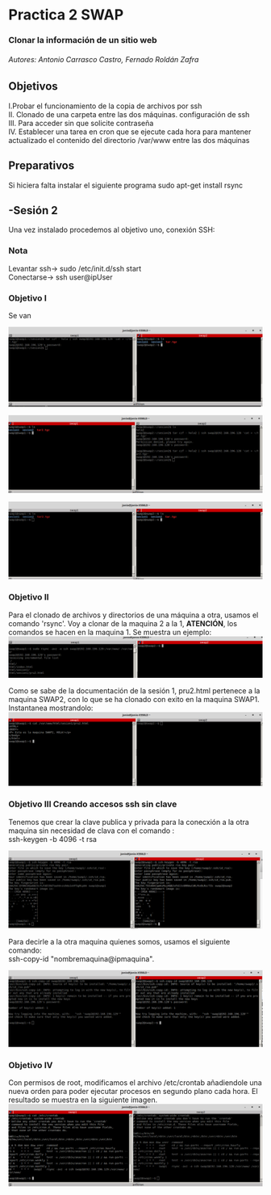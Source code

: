 ﻿# Practica 2 SWAP   

### Clonar la información de un sitio web

###### Autores: Antonio Carrasco Castro, Fernado Roldán Zafra  

## Objetivos 
I.Probar el funcionamiento de la copia de archivos por ssh  
II. Clonado de una carpeta entre las dos máquinas. configuración de ssh  
III. Para acceder sin que solicite contraseña  
IV. Establecer una tarea en cron que se ejecute cada hora para mantener actualizado el contenido del directorio /var/www entre las dos máquinas 

## Preparativos

Si hiciera falta instalar el siguiente programa
sudo apt-get install rsync

## -Sesión 2  
Una vez instalado procedemos al objetivo uno, conexión SSH:

### Nota 
Levantar ssh-> sudo /etc/init.d/ssh start  
Conectarse-> ssh user@ipUser  

### Objetivo I

Se van 

![img](https://github.com/jonio1992/SWAP/blob/master/practica2/img/1.png)  

![img](https://github.com/jonio1992/SWAP/blob/master/practica2/img/2.png)  

![img](https://github.com/jonio1992/SWAP/blob/master/practica2/img/3.png)  

### Objetivo II
Para el clonado de archivos y directorios de una máquina a otra, usamos el comando 'rsync'.
Voy a clonar de la maquina 2 a la 1, **ATENCIÓN**, los comandos se hacen en la maquina 1.
Se muestra un ejemplo:  
![img](https://github.com/jonio1992/SWAP/blob/master/practica2/img/4.png)  

Como se sabe de la documentación de la sesión 1, pru2.html pertenece a la maquina SWAP2, con lo que se ha clonado con exito en la maquina SWAP1. Instantanea mostrandolo:  
![img](https://github.com/jonio1992/SWAP/blob/master/practica2/img/5.png)  

### Objetivo III Creando accesos ssh sin clave  

Tenemos que crear la clave publica y privada para la conecxión a la otra maquina sin necesidad de clava con el comando :  
ssh-keygen -b 4096 -t rsa  


![img](https://github.com/jonio1992/SWAP/blob/master/practica2/img/6.png)  

Para decirle a la otra maquina quienes somos, usamos el siguiente comando:  
ssh-copy-id "nombremaquina@ipmaquina".

![img](https://github.com/jonio1992/SWAP/blob/master/practica2/img/7.png)  

### Objetivo IV
Con permisos de root, modificamos el archivo /etc/crontab añadiendole una nueva orden para poder ejecutar procesos en segundo plano cada hora. El resultado se muestra en la siguiente imagen.
![img](https://github.com/jonio1992/SWAP/blob/master/practica2/img/9.png)  
